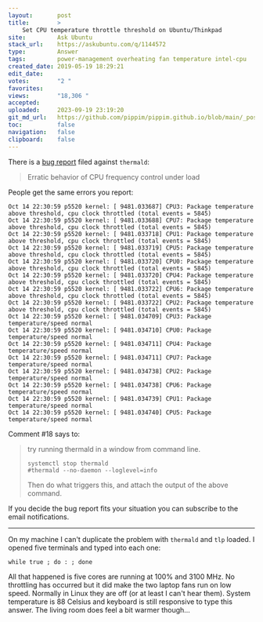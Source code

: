 ```yaml
---
layout:       post
title:        >
    Set CPU temperature throttle threshold on Ubuntu/Thinkpad
site:         Ask Ubuntu
stack_url:    https://askubuntu.com/q/1144572
type:         Answer
tags:         power-management overheating fan temperature intel-cpu
created_date: 2019-05-19 18:29:21
edit_date:    
votes:        "2 "
favorites:    
views:        "18,306 "
accepted:     
uploaded:     2023-09-19 23:19:20
git_md_url:   https://github.com/pippim/pippim.github.io/blob/main/_posts/2019/2019-05-19-Set-CPU-temperature-throttle-threshold-on-Ubuntu_Thinkpad.md
toc:          false
navigation:   false
clipboard:    false
---
```


There is a [bug report][1] filed against `thermald`:

> Erratic behavior of CPU frequency control under load  

People get the same errors you report:

``` 
Oct 14 22:30:59 p5520 kernel: [ 9481.033687] CPU3: Package temperature above threshold, cpu clock throttled (total events = 5845)
Oct 14 22:30:59 p5520 kernel: [ 9481.033688] CPU7: Package temperature above threshold, cpu clock throttled (total events = 5845)
Oct 14 22:30:59 p5520 kernel: [ 9481.033718] CPU1: Package temperature above threshold, cpu clock throttled (total events = 5845)
Oct 14 22:30:59 p5520 kernel: [ 9481.033719] CPU5: Package temperature above threshold, cpu clock throttled (total events = 5845)
Oct 14 22:30:59 p5520 kernel: [ 9481.033720] CPU0: Package temperature above threshold, cpu clock throttled (total events = 5845)
Oct 14 22:30:59 p5520 kernel: [ 9481.033720] CPU4: Package temperature above threshold, cpu clock throttled (total events = 5845)
Oct 14 22:30:59 p5520 kernel: [ 9481.033722] CPU6: Package temperature above threshold, cpu clock throttled (total events = 5845)
Oct 14 22:30:59 p5520 kernel: [ 9481.033722] CPU2: Package temperature above threshold, cpu clock throttled (total events = 5845)
Oct 14 22:30:59 p5520 kernel: [ 9481.034709] CPU3: Package temperature/speed normal
Oct 14 22:30:59 p5520 kernel: [ 9481.034710] CPU0: Package temperature/speed normal
Oct 14 22:30:59 p5520 kernel: [ 9481.034711] CPU4: Package temperature/speed normal
Oct 14 22:30:59 p5520 kernel: [ 9481.034711] CPU7: Package temperature/speed normal
Oct 14 22:30:59 p5520 kernel: [ 9481.034738] CPU2: Package temperature/speed normal
Oct 14 22:30:59 p5520 kernel: [ 9481.034738] CPU6: Package temperature/speed normal
Oct 14 22:30:59 p5520 kernel: [ 9481.034739] CPU1: Package temperature/speed normal
Oct 14 22:30:59 p5520 kernel: [ 9481.034740] CPU5: Package temperature/speed normal
```

Comment #18 says to:

> try running thermald in a window from command line.  
>   
>     systemctl stop thermald  
>     #thermald --no-daemon --loglevel=info  
>   
> Then do what triggers this, and attach the output of the above  
> command.  

If you decide the bug report fits your situation you can subscribe to the email notifications.

----------


On my machine I can't duplicate the problem with `thermald` and `tlp` loaded. I opened five terminals and typed into each one:

``` 
while true ; do : ; done
```

All that happened is five cores are running at 100% and 3100 MHz. No throttling has occurred but it did make the two laptop fans run on low speed. Normally in Linux they are off (or at least I can't hear them). System temperature is 88 Celsius and keyboard is still responsive to type this answer. The living room does feel a bit warmer though...

  [1]: https://bugs.launchpad.net/ubuntu/+source/thermald/+bug/1797802
